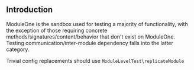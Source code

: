 ## Introduction

ModuleOne is the sandbox used for testing a majority of functionality, with the exception of those requiring concrete methods/signatures/content/behavior that don't exist on ModuleOne. Testing communication/inter-module dependency falls into the latter category.

 Trivial config replacements should use `ModuleLevelTest\replicateModule`
